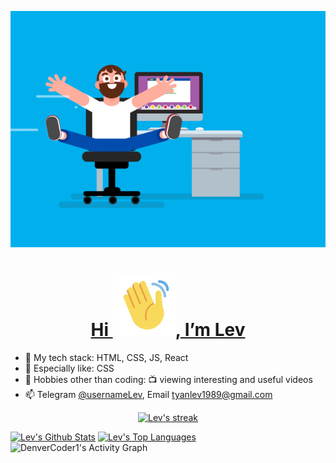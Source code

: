<p align="center">
  <a href='#'>
    <img src='./assets/coding.gif' width="600">
  </a>
</p>

<a href='#'>
  <h1 align='center'>Hi <img src='./assets/hi.gif' width='100'>, I’m Lev</h1>
</a>

- 🌱 My tech stack: HTML, CSS, JS, React
- 🔬 Especially like: CSS
- 👀 Hobbies other than coding: 📺 viewing interesting and useful videos
- 📫 Telegram [@usernameLev](https://t.me/usernameLev), Email tyanlev1989@gmail.com

<p align="center">
    <a href="#">
        <img title="🔥 Get streak stats for your profile at git.io/streak-stats" alt="Lev's streak" src="https://github-readme-streak-stats.herokuapp.com/?user=usernameLev&theme=black-ice&hide_border=true&stroke=0000&background=060A0CD0"/>
    </a>
</p>

  <a href="https://github.com/usernameLev?tab=repositories">
    <img alt="Lev's Github Stats" src="https://github-readme-stats.vercel.app/api?username=usernameLev&show_icons=true&count_private=true&theme=react&hide_border=true&bg_color=0D1117" /></a>

  <a href="https://github.com/usernameLev/github-readme-stats">
    <img alt="Lev's Top Languages" src="https://github-readme-stats.vercel.app/api/top-langs/?username=usernameLev&langs_count=8&count_private=true&layout=compact&theme=react&hide_border=true&bg_color=0D1117" />
  </a>

<img alt="DenverCoder1's Activity Graph" src="https://denvercoder1-activity-graph.herokuapp.com/graph/?username=usernameLev&bg_color=FFF&color=000&line=0969da&point=000&hide_border=true&hide_title=true" />
